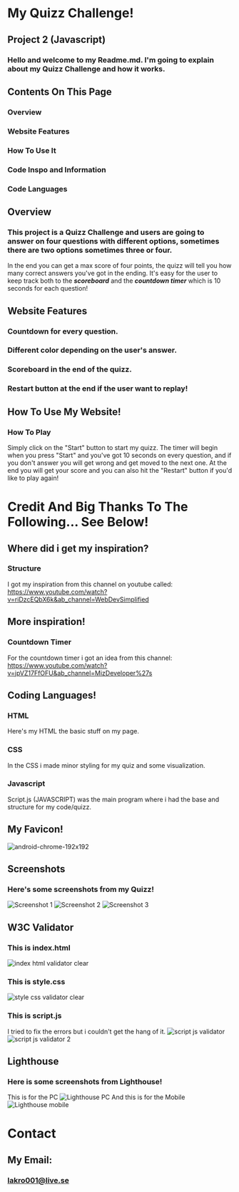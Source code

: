 # My Quizz Challenge!
## Project 2 (Javascript)

### Hello and welcome to my Readme.md. I'm going to explain about my Quizz Challenge and how it works.


## Contents On This Page

### Overview
### Website Features
### How To Use It
### Code Inspo and Information
### Code Languages

## Overview 
### This project is a Quizz Challenge and users are going to answer on four questions with different options, sometimes there are two options sometimes three or four.
In the end you can get a max score of four points, the quizz will tell you how many correct answers you've got in the ending.
It's easy for the user to keep track both to the ***scoreboard*** and the ***countdown timer*** which is 10 seconds for each question!


## Website Features

### Countdown for every question.
### Different color depending on the user's answer.
### Scoreboard in the end of the quizz.
### Restart button at the end if the user want to replay!


## How To Use My Website!
### How To Play
Simply click on the "Start" button to start my quizz.
The timer will begin when you press "Start" and you've got 10 seconds on every question, and if you don't answer you will get wrong and get moved to the next one.
At the end you will get your score and you can also hit the "Restart" button if you'd like to play again!


# Credit And Big Thanks To The Following... See Below!
## Where did i get my inspiration?
### Structure
I got my inspiration from this channel on youtube called:  https://www.youtube.com/watch?v=riDzcEQbX6k&ab_channel=WebDevSimplified

## More inspiration!
### Countdown Timer
For the countdown timer i got an idea from this channel: https://www.youtube.com/watch?v=jpVZ17FfOFU&ab_channel=MizDeveloper%27s


## Coding Languages!
### HTML
Here's my HTML the basic stuff on my page.

### CSS
In the CSS i made minor styling for my quiz and some visualization.

### Javascript
Script.js (JAVASCRIPT) was the main program where i had the base and structure for my code/quizz.




## My Favicon!
![android-chrome-192x192](https://github.com/Oscar5p/Quizz-Challenge/assets/166016267/98dce591-9753-4638-84d7-782720e36915)


## Screenshots
### Here's some screenshots from my Quizz!
![Screenshot 1](https://github.com/Oscar5p/Quizz-Challenge/assets/166016267/640dc825-97b0-4a53-89f5-d0471c97c1d1)
![Screenshot 2](https://github.com/Oscar5p/Quizz-Challenge/assets/166016267/7c9601c5-42bd-4f4c-a5c5-cf457c590597)
![Screenshot 3](https://github.com/Oscar5p/Quizz-Challenge/assets/166016267/f344d93d-c253-4727-a4df-f1c50b0e4fb7)



## W3C Validator

### This is index.html
![index html validator clear](https://github.com/Oscar5p/Quizz-Challenge/assets/166016267/5b15aefc-d958-4cfa-b891-6183433f8902)
### This is style.css
![style css validator clear](https://github.com/Oscar5p/Quizz-Challenge/assets/166016267/f0557151-3080-4781-9b13-5aa636a3a1a0)
### This is script.js
I tried to fix the errors but i couldn't get the hang of it.
![script js validator](https://github.com/Oscar5p/Quizz-Challenge/assets/166016267/ebf69da6-83dd-4af6-a679-da0191c6bd0b)
![script js validator 2](https://github.com/Oscar5p/Quizz-Challenge/assets/166016267/030f9ed1-fed4-460b-b90f-8abac184ebe7)




## Lighthouse 
### Here is some screenshots from Lighthouse!
This is for the PC
![Lighthouse PC](https://github.com/Oscar5p/Quizz-Challenge/assets/166016267/a1a0f6bb-4676-4a78-8f93-87540e89bb1d)
And this is for the Mobile
![Lighthouse mobile](https://github.com/Oscar5p/Quizz-Challenge/assets/166016267/1c11fc70-4671-45bc-a19f-5a1ef84a506b)


# Contact
## My Email:
### lakro001@live.se


